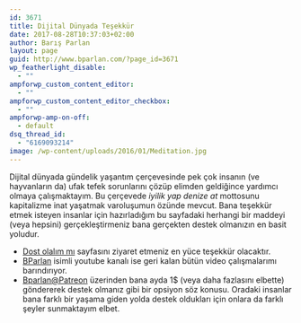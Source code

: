```yaml
---
id: 3671
title: Dijital Dünyada Teşekkür
date: 2017-08-28T10:37:03+02:00
author: Barış Parlan
layout: page
guid: http://www.bparlan.com/?page_id=3671
wp_featherlight_disable:
  - ""
ampforwp_custom_content_editor:
  - ""
ampforwp_custom_content_editor_checkbox:
  - ""
ampforwp-amp-on-off:
  - default
dsq_thread_id:
  - "6169093214"
image: /wp-content/uploads/2016/01/Meditation.jpg
---
```

<div class="ttr_start">
</div>

Dijital dünyada gündelik yaşantım çerçevesinde pek çok insanın (ve hayvanların da) ufak tefek sorunlarını çözüp elimden geldiğince yardımcı olmaya çalışmaktayım. Bu çerçevede _iyilik yap denize at_ mottosunu kapitalizme inat yaşatmak varoluşumun özünde mevcut. Bana teşekkür etmek isteyen insanlar için hazırladığım bu sayfadaki herhangi bir maddeyi (veya hepsini) gerçekleştirmeniz bana gerçekten destek olmanızın en basit yoludur.

  * <a href="http://www.bparlan.com/dost-olalim-mi/" target="_blank" rel="noopener">Dost olalım mı</a> sayfasını ziyaret etmeniz en yüce teşekkür olacaktır.
  * <a href="https://www.youtube.com/channel/UCbmID78oBbBdgRTpDgzEvGA" target="_blank" rel="noopener">BParlan</a> isimli youtube kanalı ise geri kalan bütün video çalışmalarımı barındırıyor.
  * <a href="https://www.patreon.com/bparlan" target="_blank" rel="noopener">Bparlan@Patreon</a> üzerinden bana ayda 1$ (veya daha fazlasını elbette) göndererek destek olmanız gibi bir opsiyon söz konusu. Oradaki insanlar bana farklı bir yaşama giden yolda destek oldukları için onlara da farklı şeyler sunmaktayım elbet.

<div class="ttr_end">
</div>